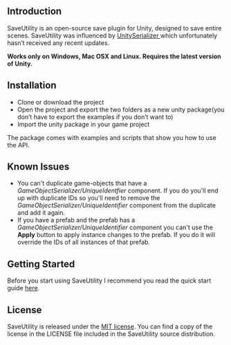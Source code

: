 ## Introduction
SaveUtility is an open-source save plugin for Unity, designed to save entire scenes. 
SaveUtility was influenced by [UnitySerializer ](http://whydoidoit.com/unityserializer) which unfortunately hasn’t received any recent updates.

**Works only on Windows, Mac OSX and Linux. Requires the latest version of Unity.**

## Installation
- Clone or download the project
- Open the project and export the two folders as a new unity package(you don’t have to export the examples if you don’t want to)
- Import the unity package in your game project

The package comes with examples and scripts that show you how to use the API.

## Known Issues
- You can't duplicate game-objects that have a *GameObjectSerializer/UniqueIdentfier* component. If you do you'll end up with duplicate IDs so you'll need to remove the *GameObjectSerializer/UniqueIdentifier* component from the duplicate and add it again.
- If you have a prefab and the prefab has a *GameObjectSerializer/UniqueIdentifier* component you can't use the **Apply** button to apply instance changes to the prefab. If you do it will override the IDs of all instances of that prefab.

## Getting Started
Before you start using SaveUtility I recommend you read the quick start guide [here](https://docs.google.com/document/d/1iLQm2USVTSERdJEx-rLWS9Kfh4-EyiBoFBqnOk9QZqA/edit).

## License
SaveUtility is released under the [MIT license](http://opensource.org/licenses/MIT). You can find a copy of the license in the LICENSE file included in the SaveUtility source distribution.